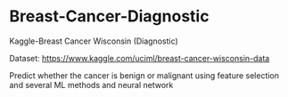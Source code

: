 # Breast-Cancer-Diagnostic
Kaggle-Breast Cancer Wisconsin (Diagnostic) 

Dataset: https://www.kaggle.com/uciml/breast-cancer-wisconsin-data


Predict whether the cancer is benign or malignant using feature selection and several ML methods and neural network
